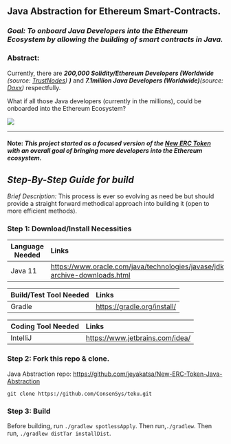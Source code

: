 ## Java Abstraction for Ethereum Smart-Contracts.

### *Goal: To onboard Java Developers into the Ethereum Ecosystem by allowing the building of smart contracts in Java.*

### Abstract:

Currently, there are ***200,000 Solidity/Ethereum Developers (Worldwide*** *(source: [TrustNodes](https://www.trustnodes.com/2018/07/22/ethereums-ecosystem-estimated-200000-developers-truffle-seeing-80000-downloads-month))* ***)*** and ***7.1million Java Developers (Worldwide)****(source: [Daxx](https://www.daxx.com/blog/development-trends/number-software-developers-world#:~:text=According%20to%20SlashData%2C%20the%20number,%2C6%20million%20(source)))* respectfully.

What if all those Java developers (currently in the millions), could be onboarded into the Ethereum Ecosystem?

![](https://imgur.com/jjooSpr.jpg)

----------------------------------------------------

#### Note: *This project started as a focused version of the [New ERC Token](https://github.com/jeyakatsa/New-ERC-Token) with an overall goal of bringing more developers into the Ethereum ecosystem.*

## *Step-By-Step Guide for build*

*Brief Description:* This process is ever so evolving as need be but should provide a straight forward methodical approach into building it (open to more efficient methods).

### Step 1: Download/Install Necessities

| Language Needed   | Links                   |
| ------------------|:----------------------- |
| Java 11           | https://www.oracle.com/java/technologies/javase/jdk11-archive-downloads.html |

| Build/Test Tool Needed   | Links                   |
| -------------------------|:----------------------- |
| Gradle             | https://gradle.org/install/ |

| Coding Tool Needed   | Links                   |
| -----------------------|:----------------------- |
| IntelliJ         | https://www.jetbrains.com/idea/ |

### Step 2: Fork this repo & clone.

Java Abstraction repo: https://github.com/jeyakatsa/New-ERC-Token-Java-Abstraction

```shell script
git clone https://github.com/ConsenSys/teku.git
```

### Step 3: Build

Before building, run `./gradlew spotlessApply`. Then run,`./gradlew`. Then run, `./gradlew distTar installDist`.



